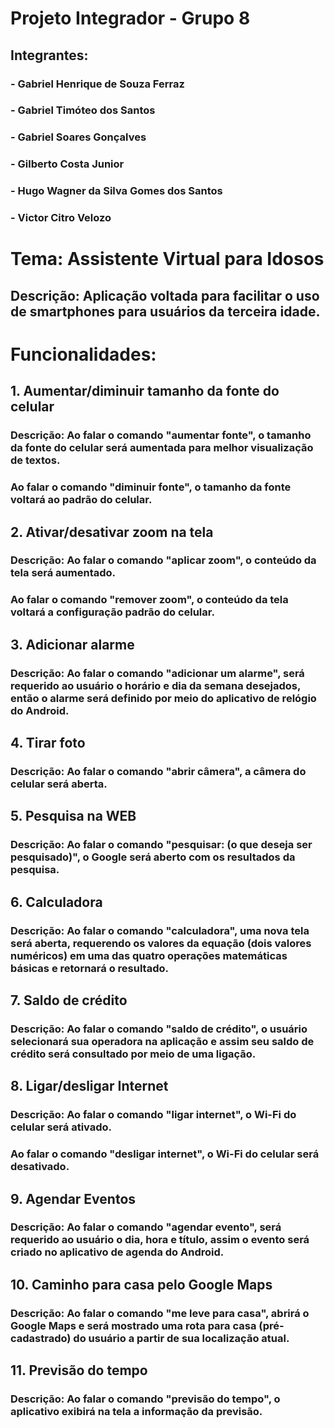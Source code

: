 # Projeto Integrador - Grupo 8

## Integrantes:

### - Gabriel Henrique de Souza Ferraz
### - Gabriel Timóteo dos Santos
### - Gabriel Soares Gonçalves
### - Gilberto Costa Junior
### - Hugo Wagner da Silva Gomes dos Santos
### - Victor Citro Velozo

# Tema: Assistente Virtual para Idosos

## Descrição: Aplicação voltada para facilitar o uso de smartphones para usuários da terceira idade.

# Funcionalidades: 

## 1. Aumentar/diminuir tamanho da fonte do celular

### Descrição: Ao falar o comando "aumentar fonte", o tamanho da fonte do celular será aumentada para melhor visualização de textos.
### Ao falar o comando "diminuir fonte", o tamanho da fonte voltará ao padrão do celular.

## 2. Ativar/desativar zoom na tela

### Descrição: Ao falar o comando "aplicar zoom", o conteúdo da tela será aumentado.
### Ao falar o comando "remover zoom", o conteúdo da tela voltará a configuração padrão do celular.

## 3. Adicionar alarme

### Descrição: Ao falar o comando "adicionar um alarme", será requerido ao usuário o horário e dia da semana desejados, então o alarme será definido por meio do aplicativo de relógio do Android.

## 4. Tirar foto

### Descrição: Ao falar o comando "abrir câmera", a câmera do celular será aberta.

## 5. Pesquisa na WEB

### Descrição: Ao falar o comando "pesquisar: (o que deseja ser pesquisado)", o Google será aberto com os resultados da pesquisa.

## 6. Calculadora

### Descrição: Ao falar o comando "calculadora", uma nova tela será aberta, requerendo os valores da equação (dois valores numéricos) em uma das quatro operações matemáticas básicas e retornará o resultado.

## 7. Saldo de crédito

### Descrição: Ao falar o comando "saldo de crédito", o usuário selecionará sua operadora na aplicação e assim seu saldo de crédito será consultado por meio de uma ligação.

## 8. Ligar/desligar Internet

### Descrição: Ao falar o comando "ligar internet", o Wi-Fi do celular será ativado. 
### Ao falar o comando "desligar internet", o Wi-Fi do celular será desativado.

## 9. Agendar Eventos

### Descrição: Ao falar o comando "agendar evento", será requerido ao usuário o dia, hora e título, assim o evento será criado no aplicativo de agenda do Android.

## 10. Caminho para casa pelo Google Maps

### Descrição: Ao falar o comando "me leve para casa", abrirá o Google Maps e será mostrado uma rota para casa (pré-cadastrado) do usuário a partir de sua localização atual.

## 11. Previsão do tempo

### Descrição: Ao falar o comando "previsão do tempo", o aplicativo exibirá na tela a informação da previsão.
